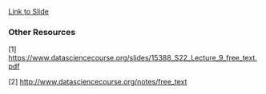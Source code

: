 [Link to Slide](https://onedrive.live.com/view.aspx?resid=4AEDE93769DB52B4!1735&ithint=file%2cpptx&wdo=2&authkey=!ADjVz0-BgKYOuF4)

### Other Resources
[1] https://www.datasciencecourse.org/slides/15388_S22_Lecture_9_free_text.pdf

[2] http://www.datasciencecourse.org/notes/free_text